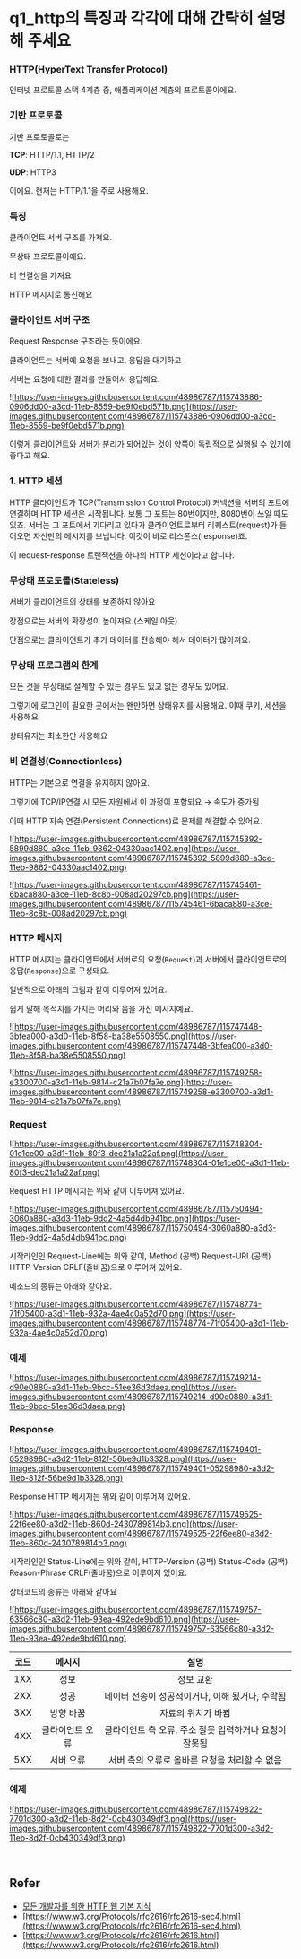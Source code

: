 # q1_http의 특징과 각각에 대해 간략히 설명해 주세요

### **HTTP(HyperText Transfer Protocol)**

인터넷 프로토콜 스택 4계층 중, 애플리케이션 계층의 프로토콜이에요. 

### **기반 프로토콜**

기반 프로토콜로는 

**TCP**: HTTP/1.1, HTTP/2

**UDP**: HTTP3

이에요. 현재는 HTTP/1.1을 주로 사용해요.

### **특징**

클라이언트 서버 구조를 가져요.

무상태 프로토콜이에요.

비 연결성을 가져요

HTTP 메시지로 통신해요 

### **클라이언트 서버 구조**

Request Response 구조라는 뜻이에요.

클라이언트는 서버에 요청을 보내고, 응답을 대기하고

서버는 요청에 대한 결과를 만들어서 응답해요. 

![https://user-images.githubusercontent.com/48986787/115743886-0906dd00-a3cd-11eb-8559-be9f0ebd571b.png](https://user-images.githubusercontent.com/48986787/115743886-0906dd00-a3cd-11eb-8559-be9f0ebd571b.png)

이렇게 클라이언트와 서버가 분리가 되어있는 것이 양쪽이 독립적으로 실행될 수 있기에 좋다고 해요.

### 1. HTTP 세션

HTTP 클라이언트가 TCP(Transmission Control Protocol) 커넥션을 서버의 포트에 연결하며 HTTP 세션은 시작됩니다.
보통 그 포트는 80번이지만, 8080번이 쓰일 때도 있죠. 서버는 그 포트에서 기다리고 있다가 클라이언트로부터 리퀘스트(request)가 들어오면 자신만의 메시지를 보냅니다. 이것이 바로 리스폰스(response)죠.

이 request-response 트랜잭션을 하나의 HTTP 세션이라고 합니다.

### **무상태 프로토콜(Stateless)**

서버가 클라이언트의 상태를 보존하지 않아요

장점으로는 서버의 확장성이 높아져요.(스케일 아웃)

단점으로는 클라이언트가 추가 데이터를 전송해야 해서 데이터가 많아져요.

### **무상태 프로그램의 한계**

모든 것을 무상태로 설계할 수 있는 경우도 있고 없는 경우도 있어요.

그렇기에 로그인이 필요한 곳에서는 왠만하면 상태유지를 사용해요. 이때 쿠키, 세션을 사용해요

상태유지는 최소한만 사용해요

### **비 연결성(Connectionless)**

HTTP는 기본으로 연결을 유지하지 않아요. 

그렇기에 TCP/IP연결 시 모든 자원에서 이 과정이 포함되요 → 속도가 증가됨

이때 HTTP 지속 연결(Persistent Connections)로 문제를 해결할 수 있어요.

![https://user-images.githubusercontent.com/48986787/115745392-5899d880-a3ce-11eb-9862-04330aac1402.png](https://user-images.githubusercontent.com/48986787/115745392-5899d880-a3ce-11eb-9862-04330aac1402.png)

![https://user-images.githubusercontent.com/48986787/115745461-6baca880-a3ce-11eb-8c8b-008ad20297cb.png](https://user-images.githubusercontent.com/48986787/115745461-6baca880-a3ce-11eb-8c8b-008ad20297cb.png)

### **HTTP 메시지**

HTTP 메시지는 클라이언트에서 서버로의 요청(`Request`)과 서버에서 클라이언트로의 응답(`Response`)으로 구성돼요.

일반적으로 아래의 그림과 같이 이루어져 있어요.

쉽게 말해 목적지를 가지는 머리와 몸을 가진 메시지예요. 

![https://user-images.githubusercontent.com/48986787/115747448-3bfea000-a3d0-11eb-8f58-ba38e5508550.png](https://user-images.githubusercontent.com/48986787/115747448-3bfea000-a3d0-11eb-8f58-ba38e5508550.png)

![https://user-images.githubusercontent.com/48986787/115749258-e3300700-a3d1-11eb-9814-c21a7b07fa7e.png](https://user-images.githubusercontent.com/48986787/115749258-e3300700-a3d1-11eb-9814-c21a7b07fa7e.png)

### **Request**

![https://user-images.githubusercontent.com/48986787/115748304-01e1ce00-a3d1-11eb-80f3-dec21a1a22af.png](https://user-images.githubusercontent.com/48986787/115748304-01e1ce00-a3d1-11eb-80f3-dec21a1a22af.png)

Request HTTP 메시지는 위와 같이 이루어져 있어요. 

![https://user-images.githubusercontent.com/48986787/115750494-3060a880-a3d3-11eb-9dd2-4a5d4db941bc.png](https://user-images.githubusercontent.com/48986787/115750494-3060a880-a3d3-11eb-9dd2-4a5d4db941bc.png)

시작라인인 Request-Line에는 위와 같이, Method (공백) Request-URI (공백) HTTP-Version CRLF(줄바꿈)으로 이루어져 있어요.

메소드의 종류는 아래와 같아요.

![https://user-images.githubusercontent.com/48986787/115748774-71f05400-a3d1-11eb-932a-4ae4c0a52d70.png](https://user-images.githubusercontent.com/48986787/115748774-71f05400-a3d1-11eb-932a-4ae4c0a52d70.png)

### **예제**

![https://user-images.githubusercontent.com/48986787/115749214-d90e0880-a3d1-11eb-9bcc-51ee36d3daea.png](https://user-images.githubusercontent.com/48986787/115749214-d90e0880-a3d1-11eb-9bcc-51ee36d3daea.png)

### **Response**

![https://user-images.githubusercontent.com/48986787/115749401-05298980-a3d2-11eb-812f-56be9d1b3328.png](https://user-images.githubusercontent.com/48986787/115749401-05298980-a3d2-11eb-812f-56be9d1b3328.png)

Response HTTP 메시지는 위와 같이 이루어져 있어요. 

![https://user-images.githubusercontent.com/48986787/115749525-22f6ee80-a3d2-11eb-860d-2430789814b3.png](https://user-images.githubusercontent.com/48986787/115749525-22f6ee80-a3d2-11eb-860d-2430789814b3.png)

시작라인인 Status-Line에는 위와 같이, HTTP-Version (공백) Status-Code (공백) Reason-Phrase CRLF(줄바꿈)으로 이루어져 있어요.

상태코드의 종류는 아래와 같아요

![https://user-images.githubusercontent.com/48986787/115749757-63566c80-a3d2-11eb-93ea-492ede9bd610.png](https://user-images.githubusercontent.com/48986787/115749757-63566c80-a3d2-11eb-93ea-492ede9bd610.png)

|코드|메시지|설명|
|:------:|:---:|:---:|
|1XX|정보|정보 교환|
|2XX|성공|데이터 전송이 성공적이거나, 이해 됬거나, 수락됨|
|3XX|방향 바꿈|자료의 위치가 바뀜|
|4XX|클라이언트 오류|클라이언트 측 오류, 주소 잘못 입력하거나 요청이 잘못됨|
|5XX|서버 오류|서버 측의 오류로 올바른 요청을 처리할 수 없음|

### **예제**

![https://user-images.githubusercontent.com/48986787/115749822-7701d300-a3d2-11eb-8d2f-0cb430349df3.png](https://user-images.githubusercontent.com/48986787/115749822-7701d300-a3d2-11eb-8d2f-0cb430349df3.png)

<br>

## **Refer**

- [모든 개발자를 위한 HTTP 웹 기본 지식](https://www.inflearn.com/course/http-%EC%9B%B9-%EB%84%A4%ED%8A%B8%EC%9B%8C%ED%81%AC/dashboard)
- [https://www.w3.org/Protocols/rfc2616/rfc2616-sec4.html](https://www.w3.org/Protocols/rfc2616/rfc2616-sec4.html)
- [https://www.w3.org/Protocols/rfc2616/rfc2616.html](https://www.w3.org/Protocols/rfc2616/rfc2616.html)